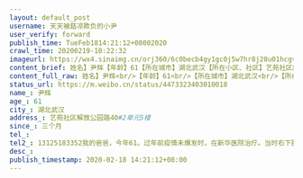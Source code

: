```yaml
---
layout: default_post
username: 天天被菇凉欺负的小尹
user_verify: forward
publish_time: TueFeb1814:21:12+08002020
crawl_time: 20200219-10:22:32
imageurl: https://wx4.sinaimg.cn/orj360/6c0becb4gy1gc0j5w7hr8j20u01hcgvd.jpg
content_brief: 姓名】尹辉【年龄】61【所在城市】湖北武汉【所在小区、社区】艺苑社区解放公园路40#2单元5楼【患病时间】三个月【联系方式】【其他紧急联系人】13125183352                                                                   我的爸爸，今年61。过年前疫情未爆发时，在新华医院治疗。当时右 ...全文
content_full_raw: 姓名】尹辉<br/>【年龄】61<br/>【所在城市】湖北武汉<br/>【所在小区、社区】艺苑社区解放公园路40#2单元5楼<br/>【患病时间】三个月<br/>【联系方式】<br/>【其他紧急联系人】13125183352我的爸爸，今年61。过年前疫情未爆发时，在新华医院治疗。当时右下腹部肿块已经很明显压迫到肠道，已经严重影响排泄和进食。现在因为疫情不能入院治疗，肿块明显增大，严重压迫肠道，痛感十分明显，已经不能下床行走谢谢
status_url: https://m.weibo.cn/status/4473323403010018
name_: 尹辉
age_: 61
city_: 湖北武汉
address_: 艺苑社区解放公园路40#2单元5楼
since_: 三个月
tel_: 
tel2_: 13125183352我的爸爸，今年61。过年前疫情未爆发时，在新华医院治疗。当时右下腹部肿块已经很明显压迫到肠道，已经严重影响排泄和进食。现在因为疫情不能入院治疗，肿块明显增大，严重压迫肠道，痛感十分明显，已经不能下床行走谢谢
desc_: 
publish_timestamp: 2020-02-18 14:21:12+08:00
---
```

